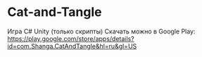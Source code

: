 # Cat-and-Tangle
Игра C# Unity (только скрипты)
Скачать можно в Google Play: https://play.google.com/store/apps/details?id=com.Shanga.CatAndTangle&hl=ru&gl=US
